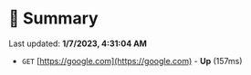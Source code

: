 # 📖 Summary
Last updated: **1/7/2023, 4:31:04 AM**

- `GET` [https://google.com](https://google.com) - **Up** (157ms)
